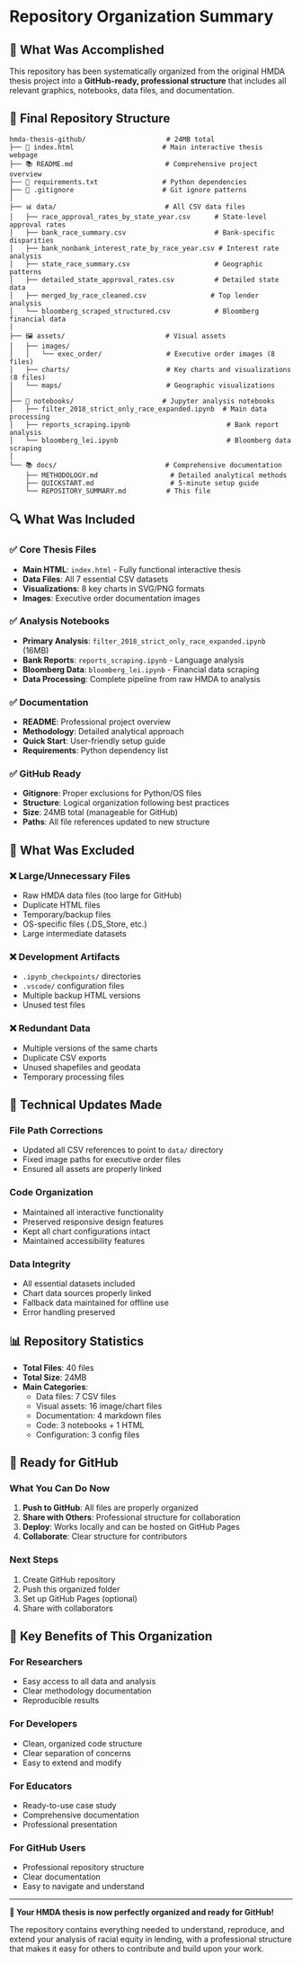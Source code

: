 # Repository Organization Summary

## 🎯 What Was Accomplished

This repository has been systematically organized from the original HMDA thesis project into a **GitHub-ready, professional structure** that includes all relevant graphics, notebooks, data files, and documentation.

## 📁 Final Repository Structure

```
hmda-thesis-github/                    # 24MB total
├── 📄 index.html                      # Main interactive thesis webpage
├── 📚 README.md                       # Comprehensive project overview
├── 🐍 requirements.txt                # Python dependencies
├── 🚫 .gitignore                      # Git ignore patterns
│
├── 📊 data/                           # All CSV data files
│   ├── race_approval_rates_by_state_year.csv      # State-level approval rates
│   ├── bank_race_summary.csv                      # Bank-specific disparities
│   ├── bank_nonbank_interest_rate_by_race_year.csv # Interest rate analysis
│   ├── state_race_summary.csv                     # Geographic patterns
│   ├── detailed_state_approval_rates.csv          # Detailed state data
│   ├── merged_by_race_cleaned.csv                # Top lender analysis
│   └── bloomberg_scraped_structured.csv           # Bloomberg financial data
│
├── 🖼️ assets/                         # Visual assets
│   ├── images/
│   │   └── exec_order/                # Executive order images (8 files)
│   ├── charts/                        # Key charts and visualizations (8 files)
│   └── maps/                          # Geographic visualizations
│
├── 📓 notebooks/                      # Jupyter analysis notebooks
│   ├── filter_2018_strict_only_race_expanded.ipynb  # Main data processing
│   ├── reports_scraping.ipynb                        # Bank report analysis
│   └── bloomberg_lei.ipynb                           # Bloomberg data scraping
│
└── 📚 docs/                           # Comprehensive documentation
    ├── METHODOLOGY.md                  # Detailed analytical methods
    ├── QUICKSTART.md                   # 5-minute setup guide
    └── REPOSITORY_SUMMARY.md          # This file
```

## 🔍 What Was Included

### ✅ **Core Thesis Files**
- **Main HTML**: `index.html` - Fully functional interactive thesis
- **Data Files**: All 7 essential CSV datasets
- **Visualizations**: 8 key charts in SVG/PNG formats
- **Images**: Executive order documentation images

### ✅ **Analysis Notebooks**
- **Primary Analysis**: `filter_2018_strict_only_race_expanded.ipynb` (16MB)
- **Bank Reports**: `reports_scraping.ipynb` - Language analysis
- **Bloomberg Data**: `bloomberg_lei.ipynb` - Financial data scraping
- **Data Processing**: Complete pipeline from raw HMDA to analysis

### ✅ **Documentation**
- **README**: Professional project overview
- **Methodology**: Detailed analytical approach
- **Quick Start**: User-friendly setup guide
- **Requirements**: Python dependency list

### ✅ **GitHub Ready**
- **Gitignore**: Proper exclusions for Python/OS files
- **Structure**: Logical organization following best practices
- **Size**: 24MB total (manageable for GitHub)
- **Paths**: All file references updated to new structure

## 🚫 What Was Excluded

### ❌ **Large/Unnecessary Files**
- Raw HMDA data files (too large for GitHub)
- Duplicate HTML files
- Temporary/backup files
- OS-specific files (.DS_Store, etc.)
- Large intermediate datasets

### ❌ **Development Artifacts**
- `.ipynb_checkpoints/` directories
- `.vscode/` configuration files
- Multiple backup HTML versions
- Unused test files

### ❌ **Redundant Data**
- Multiple versions of the same charts
- Duplicate CSV exports
- Unused shapefiles and geodata
- Temporary processing files

## 🔧 Technical Updates Made

### **File Path Corrections**
- Updated all CSV references to point to `data/` directory
- Fixed image paths for executive order files
- Ensured all assets are properly linked

### **Code Organization**
- Maintained all interactive functionality
- Preserved responsive design features
- Kept all chart configurations intact
- Maintained accessibility features

### **Data Integrity**
- All essential datasets included
- Chart data sources properly linked
- Fallback data maintained for offline use
- Error handling preserved

## 📊 Repository Statistics

- **Total Files**: 40 files
- **Total Size**: 24MB
- **Main Categories**:
  - Data files: 7 CSV files
  - Visual assets: 16 image/chart files
  - Documentation: 4 markdown files
  - Code: 3 notebooks + 1 HTML
  - Configuration: 3 config files

## 🚀 Ready for GitHub

### **What You Can Do Now**
1. **Push to GitHub**: All files are properly organized
2. **Share with Others**: Professional structure for collaboration
3. **Deploy**: Works locally and can be hosted on GitHub Pages
4. **Collaborate**: Clear structure for contributors

### **Next Steps**
1. Create GitHub repository
2. Push this organized folder
3. Set up GitHub Pages (optional)
4. Share with collaborators

## 🎯 Key Benefits of This Organization

### **For Researchers**
- Easy access to all data and analysis
- Clear methodology documentation
- Reproducible results

### **For Developers**
- Clean, organized code structure
- Clear separation of concerns
- Easy to extend and modify

### **For Educators**
- Ready-to-use case study
- Comprehensive documentation
- Professional presentation

### **For GitHub Users**
- Professional repository structure
- Clear documentation
- Easy to navigate and understand

---

**🎉 Your HMDA thesis is now perfectly organized and ready for GitHub!**

The repository contains everything needed to understand, reproduce, and extend your analysis of racial equity in lending, with a professional structure that makes it easy for others to contribute and build upon your work.
